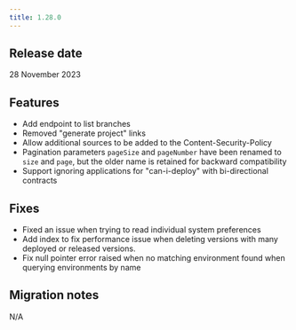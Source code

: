 ```yaml
---
title: 1.28.0
---
```


## Release date

28 November 2023

## Features

* Add endpoint to list branches
* Removed "generate project" links
* Allow additional sources to be added to the Content-Security-Policy
* Pagination parameters `pageSize` and `pageNumber` have been renamed to `size` and `page`, but the older name is retained for backward compatibility
* Support ignoring applications for "can-i-deploy" with bi-directional contracts

## Fixes

* Fixed an issue when trying to read individual system preferences
* Add index to fix performance issue when deleting versions with many deployed or released versions.
* Fix null pointer error raised when no matching environment found when querying environments by name

## Migration notes

N/A


